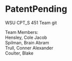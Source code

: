 # PatentPending
WSU CPT_S 451 Team git

Team Members:<br>
    Hensley, Cole Jacob<br>
    Spilman, Brain Abram<br>
    Trull, Conner Alexander<br>
    Coulter, Blake<br>
